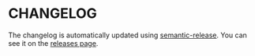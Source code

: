 # CHANGELOG

The changelog is automatically updated using [semantic-release](https://github.com/semantic-release/semantic-release). You can see it on the [releases page](https://github.com/rlaffers/eslint-plugin-xstate/releases).
